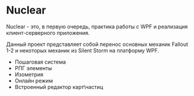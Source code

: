 # Nuclear
Nuclear - это, в первую очередь, практика работы с WPF и реализация клиент-серверного приложения.

Данный проект представляет собой перенос основных механик Fallout 1-2 и некоторых механик из Silent Storm на платформу WPF.
- Пошаговая система
- РПГ элементы
- Изометрия
- Онлайн режим
- Встроенный редактор карт\частиц

